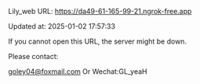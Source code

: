 Lily_web URL: https://da49-61-165-99-21.ngrok-free.app

Updated at: 2025-01-02 17:57:33

If you cannot open this URL, the server might be down.

Please contact: 

goley04@foxmail.com Or Wechat:GL_yeaH